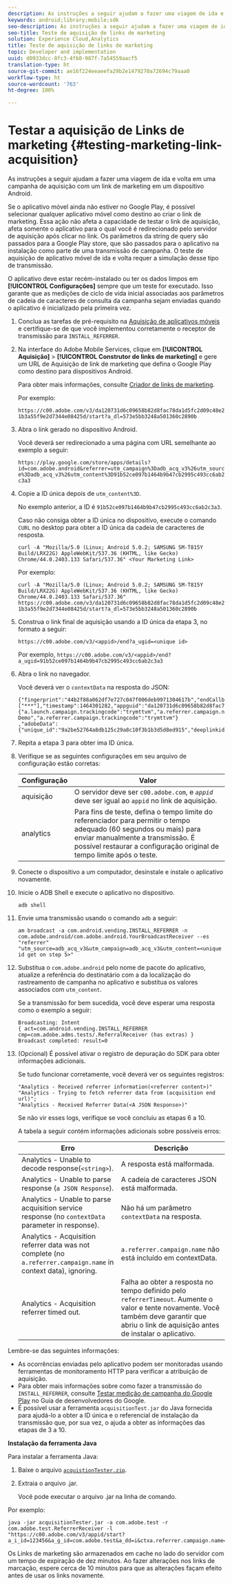 ```yaml
---
description: As instruções a seguir ajudam a fazer uma viagem de ida e volta em uma campanha de aquisição com um link de marketing em um dispositivo Android.
keywords: android;library;mobile;sdk
seo-description: As instruções a seguir ajudam a fazer uma viagem de ida e volta em uma campanha de aquisição com um link de marketing em um dispositivo Android.
seo-title: Teste de aquisição de links de marketing
solution: Experience Cloud,Analytics
title: Teste de aquisição de links de marketing
topic: Developer and implementation
uuid: d0933dcc-8fc3-4f60-987f-7a54559aacf5
translation-type: ht
source-git-commit: ae16f224eeaeefa29b2e1479270a72694c79aaa0
workflow-type: ht
source-wordcount: '763'
ht-degree: 100%

---
```



# Testar a aquisição de Links de marketing {#testing-marketing-link-acquisition}

As instruções a seguir ajudam a fazer uma viagem de ida e volta em uma campanha de aquisição com um link de marketing em um dispositivo Android.

Se o aplicativo móvel ainda não estiver no Google Play, é possível selecionar qualquer aplicativo móvel como destino ao criar o link de marketing. Essa ação não afeta a capacidade de testar o link de aquisição, afeta somente o aplicativo para o qual você é redirecionado pelo servidor de aquisição após clicar no link. Os parâmetros da string de query são passados para a Google Play store, que são passados para o aplicativo na instalação como parte de uma transmissão de campanha. O teste de aquisição de aplicativo móvel de ida e volta requer a simulação desse tipo de transmissão.

O aplicativo deve estar recém-instalado ou ter os dados limpos em **[!UICONTROL Configurações]** sempre que um teste for executado. Isso garante que as medições de ciclo de vida inicial associadas aos parâmetros de cadeia de caracteres de consulta da campanha sejam enviadas quando o aplicativo é inicializado pela primeira vez.

1. Conclua as tarefas de pré-requisito na [Aquisição de aplicativos móveis](/help/android/acquisition-main/acquisition.md) e certifique-se de que você implementou corretamente o receptor de transmissão para `INSTALL_REFERRER`.
1. Na interface do Adobe Mobile Services, clique em **[!UICONTROL Aquisição]** > **[!UICONTROL Construtor de links de marketing]** e gere um URL de Aquisição de link de marketing que defina o Google Play como destino para dispositivos Android.

   Para obter mais informações, consulte [Criador de links de marketing](/help/using/acquisition-main/c-marketing-links-builder/c-marketing-links-builder.md).

   Por exemplo:

   `https://c00.adobe.com/v3/da120731d6c09658b82d8fac78da1d5fc2d09c48e21b3a55f9e2d7344e08425d/start?a_dl=573e5bb3248a501360c2890b`

1. Abra o link gerado no dispositivo Android.

   Você deverá ser redirecionado a uma página com URL semelhante ao exemplo a seguir:

   `https://play.google.com/store/apps/details?id=com.adobe.android&referrer=utm_campaign%3Dadb_acq_v3%26utm_source%3Dadb_acq_v3%26utm_content%3D91b52ce097b1464b9b47cb2995c493cc6ab2c3a3`

1. Copie a ID única depois de `utm_content%3D`.

   No exemplo anterior, a ID é `91b52ce097b1464b9b47cb2995c493cc6ab2c3a3`.

   Caso não consiga obter a ID única no dispositivo, execute o comando `CURL` no desktop para obter a ID única da cadeia de caracteres de resposta.

   `curl -A "Mozilla/5.0 (Linux; Android 5.0.2; SAMSUNG SM-T815Y Build/LRX22G) AppleWebKit/537.36 (KHTML, like Gecko) Chrome/44.0.2403.133 Safari/537.36" <Your Marketing Link>`

   Por exemplo:

   `curl -A "Mozilla/5.0 (Linux; Android 5.0.2; SAMSUNG SM-T815Y Build/LRX22G) AppleWebKit/537.36 (KHTML, like Gecko) Chrome/44.0.2403.133 Safari/537.36" https://c00.adobe.com/v3/da120731d6c09658b82d8fac78da1d5fc2d09c48e21b3a55f9e2d7344e08425d/start?a_dl=573e5bb3248a501360c2890b`

1. Construa o link final de aquisição usando a ID única da etapa 3, no formato a seguir:

   `https://c00.adobe.com/v3/<appid>/end?a_ugid=<unique id>`

   Por exemplo, `https://c00.adobe.com/v3/<appid>/end?a_ugid=91b52ce097b1464b9b47cb2995c493cc6ab2c3a3`

1. Abra o link no navegador.

   Você deverá ver o `contextData` na resposta do JSON:

   ```
   {"fingerprint":"44b2f88a062df7e727c047f006deb9971304617b","endCallbacks":["***"],"timestamp":1464301282,"appguid":"da120731d6c09658b82d8fac78da1d5fc2d09c48e21b3a55f9e2d7344e08425d","contextData": 
   {"a.launch.campaign.trackingcode":"trymttvm","a.referrer.campaign.name":"Android Demo","a.referrer.campaign.trackingcode":"trymttvm"} 
   ,"adobeData":{"unique_id":"9a2be52764a8db125c29a8c10f3b1b3d5d8ed915","deeplinkid":"57476c26072932ec6d3a470b"}}.
   ```

1. Repita a etapa 3 para obter ima ID única.
1. Verifique se as seguintes configurações em seu arquivo de configuração estão corretas:

   | Configuração | Valor |
   |--- |--- |
   | aquisição | O servidor deve ser `c00.adobe.com`, e *`appid`* deve ser igual ao `appid` no link de aquisição. |
   | analytics | Para fins de teste, defina o tempo limite do referenciador para permitir o tempo adequado (60 segundos ou mais) para enviar manualmente a transmissão. É possível restaurar a configuração original de tempo limite após o teste. |

1. Conecte o dispositivo a um computador, desinstale e instale o aplicativo novamente.
1. Inicie o ADB Shell e execute o aplicativo no dispositivo.

   ```
   adb shell
   ```

1. Envie uma transmissão usando o comando `adb` a seguir:

   ```
   am broadcast -a com.android.vending.INSTALL_REFERRER -n com.adobe.android/com.adobe.android.YourBroadcastReceiver --es "referrer" "utm_source=adb_acq_v3&utm_campaign=adb_acq_v3&utm_content=<unique id get on step 5>"
   ```

1. Substitua o `com.adobe.android` pelo nome de pacote do aplicativo, atualize a referência do destinatário com a da localização do rastreamento de campanha no aplicativo e substitua os valores associados com `utm_content`.

   Se a transmissão for bem sucedida, você deve esperar uma resposta como o exemplo a seguir:

   ```
   Broadcasting: Intent 
   { act=com.android.vending.INSTALL_REFERRER cmp=com.adobe.adms.tests/.ReferralReceiver (has extras) } 
   Broadcast completed: result=0 
   ```

1. (Opcional) É possível ativar o registro de depuração do SDK para obter informações adicionais.

   Se tudo funcionar corretamente, você deverá ver os seguintes registros:

   ```
   "Analytics - Received referrer information(<referrer content>)" 
   "Analytics - Trying to fetch referrer data from (acquisition end url)"; 
   "Analytics - Received Referrer Data(<A JSON Response>)"
   ```

   Se não vir esses logs, verifique se você concluiu as etapas 6 a 10.

   A tabela a seguir contém informações adicionais sobre possíveis erros:

   | Erro | Descrição |
   |--- |--- |
   | Analytics - Unable to decode response(`<string>`). | A resposta está malformada. |
   | Analytics - Unable to parse response (`a JSON Response`). | A cadeia de caracteres JSON está malformada. |
   | Analytics - Unable to parse acquisition service response (no `contextData` parameter in response). | Não há um parâmetro `contextData` na resposta. |
   | Analytics - Acquisition referrer data was not complete (no `a.referrer.campaign.name` in context data), ignoring. | `a.referrer.campaign.name` não está incluído em contextData. |
   | Analytics - Acquisition referrer timed out. | Falha ao obter a resposta no tempo definido pelo `referrerTimeout`. Aumente o valor e tente novamente.  Você também deve garantir que abriu o link de aquisição antes de instalar o aplicativo. |

Lembre-se das seguintes informações:

* As ocorrências enviadas pelo aplicativo podem ser monitoradas usando ferramentas de monitoramento HTTP para verificar a atribuição de aquisição.
* Para obter mais informações sobre como fazer a transmissão do `INSTALL_REFERRER`, consulte [Testar medição de campanha do Google Play](https://developers.google.com/analytics/solutions/testing-play-campaigns) no Guia de desenvolvedores do Google.
* É possível usar a ferramenta `acquisitionTest.jar` do Java fornecida para ajudá-lo a obter a ID única e o referencial de instalação da transmissão que, por sua vez, o ajuda a obter as informações das etapas de 3 a 10.

**Instalação da ferramenta Java**

Para instalar a ferramenta Java:

1. Baixe o arquivo [`acquistionTester.zip`](../assets/acquisitionTester.zip).
1. Extraia o arquivo .jar.

   Você pode executar o arquivo .jar na linha de comando.

Por exemplo:

```
java -jar acquisitionTester.jar -a com.adobe.test -r com.adobe.test.ReferrerReceiver -l "https://c00.adobe.com/v3/appid/start?a_i_id=123456&a_g_id=com.adobe.test&a_dd=i&ctxa.referrer.campaign.name=name&ctxa.referrer.campaign.trackingcode=1234
```

Os Links de marketing são armazenados em cache no lado do servidor com um tempo de expiração de dez minutos. Ao fazer alterações nos links de marcação, espere cerca de 10 minutos para que as alterações façam efeito antes de usar os links novamente.
